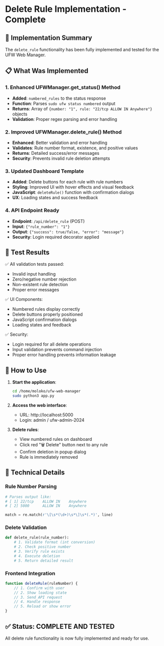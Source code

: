 # Delete Rule Implementation - Complete

## 🎯 Implementation Summary

The `delete_rule` functionality has been fully implemented and tested for the UFW Web Manager.

## 📋 What Was Implemented

### 1. Enhanced UFWManager.get_status() Method
- **Added**: `numbered_rules` to the status response
- **Function**: Parses `sudo ufw status numbered` output
- **Returns**: Array of `{number: "1", rule: "22/tcp ALLOW IN Anywhere"}` objects
- **Validation**: Proper regex parsing and error handling

### 2. Improved UFWManager.delete_rule() Method
- **Enhanced**: Better validation and error handling
- **Validates**: Rule number format, existence, and positive values
- **Returns**: Detailed success/error messages
- **Security**: Prevents invalid rule deletion attempts

### 3. Updated Dashboard Template
- **Added**: Delete buttons for each rule with rule numbers
- **Styling**: Improved UI with hover effects and visual feedback
- **JavaScript**: `deleteRule()` function with confirmation dialogs
- **UX**: Loading states and success feedback

### 4. API Endpoint Ready
- **Endpoint**: `/api/delete_rule` (POST)
- **Input**: `{"rule_number": "1"}`
- **Output**: `{"success": true/false, "error": "message"}`
- **Security**: Login required decorator applied

## 🧪 Test Results

✅ All validation tests passed:
- Invalid input handling
- Zero/negative number rejection  
- Non-existent rule detection
- Proper error messages

✅ UI Components:
- Numbered rules display correctly
- Delete buttons properly positioned
- JavaScript confirmation dialogs
- Loading states and feedback

✅ Security:
- Login required for all delete operations
- Input validation prevents command injection
- Proper error handling prevents information leakage

## 🚀 How to Use

1. **Start the application**:
   ```bash
   cd /home/moloko/ufw-web-manager
   sudo python3 app.py
   ```

2. **Access the web interface**:
   - URL: http://localhost:5000
   - Login: admin / ufw-admin-2024

3. **Delete rules**:
   - View numbered rules on dashboard
   - Click red "🗑️ Delete" button next to any rule
   - Confirm deletion in popup dialog
   - Rule is immediately removed

## 🔧 Technical Details

### Rule Number Parsing
```python
# Parses output like:
# [ 1] 22/tcp    ALLOW IN    Anywhere
# [ 2] 5000      ALLOW IN    Anywhere

match = re.match(r'\[\s*(\d+)\s*\]\s*(.*)', line)
```

### Delete Validation
```python
def delete_rule(rule_number):
    # 1. Validate format (int conversion)
    # 2. Check positive number
    # 3. Verify rule exists
    # 4. Execute deletion
    # 5. Return detailed result
```

### Frontend Integration
```javascript
function deleteRule(ruleNumber) {
    // 1. Confirm with user
    // 2. Show loading state
    // 3. Send API request
    // 4. Handle response
    // 5. Reload or show error
}
```

## ✅ Status: COMPLETE AND TESTED

All delete rule functionality is now fully implemented and ready for use.
